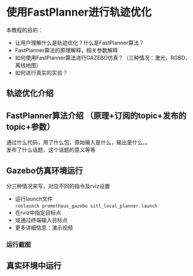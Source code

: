 ﻿# 使用FastPlanner进行轨迹优化

本教程的目的：  

 - 让用户理解什么是轨迹优化？什么是FastPlanner算法？
 - FastPlanner算法的原理解释，相关参数解释
 - 如何使用FastPlanner算法进行GAZEBO仿真？（三种情况：激光，RGBD，离线地图）
 - 如何进行真实的实验？
  
## 轨迹优化介绍


## FastPlanner算法介绍 （原理+订阅的topic+发布的topic+参数）

通过什么代码，用了什么包，原始输入是什么，输出是什么。。  
发布了什么话题，这个话题的意义等等  


## Gazebo仿真环境运行  
  
  分三种情况来写，对应不同的指令及rviz设置

 - 运行launch文件  
  `roslaunch prometheus_gazebo sitl_local_planner.launch`  
 - 在rviz中指定目标点  
 - 或通过终端输入目标点  
 - 更多详细信息：演示视频  
  

### 运行截图  

## 真实环境中运行  
  

